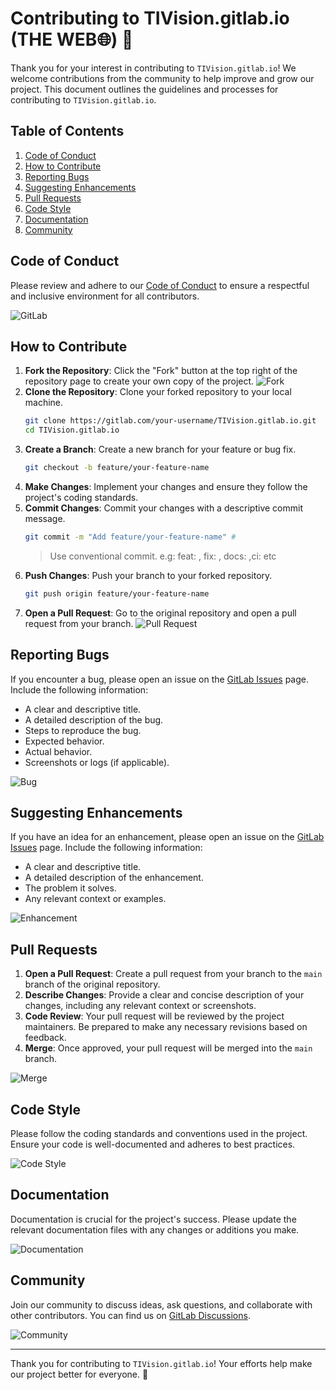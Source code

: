 # Contributing to TIVision.gitlab.io (THE WEB🌐︎) 🚀

Thank you for your interest in contributing to `TIVision.gitlab.io`! We welcome contributions from the community to help improve and grow our project. This document outlines the guidelines and processes for contributing to `TIVision.gitlab.io`.

## Table of Contents

1. [Code of Conduct](#code-of-conduct)
2. [How to Contribute](#how-to-contribute)
3. [Reporting Bugs](#reporting-bugs)
4. [Suggesting Enhancements](#suggesting-enhancements)
5. [Pull Requests](#pull-requests)
6. [Code Style](#code-style)
7. [Documentation](#documentation)
8. [Community](#community)

## Code of Conduct

Please review and adhere to our [Code of Conduct](CODE_OF_CONDUCT.md) to ensure a respectful and inclusive environment for all contributors.

![GitLab](https://img.shields.io/badge/GitLab-330F63?style=for-the-badge&logo=gitlab&logoColor=orange)

## How to Contribute

1. **Fork the Repository**: Click the "Fork" button at the top right of the repository page to create your own copy of the project.
   ![Fork](https://img.shields.io/badge/Fork-181717?style=for-the-badge&logo=gitlab&logoColor=orange)
2. **Clone the Repository**: Clone your forked repository to your local machine.
   ```sh
   git clone https://gitlab.com/your-username/TIVision.gitlab.io.git
   cd TIVision.gitlab.io
   ```
3. **Create a Branch**: Create a new branch for your feature or bug fix.
   ```sh
   git checkout -b feature/your-feature-name
   ```
4. **Make Changes**: Implement your changes and ensure they follow the project's coding standards.
5. **Commit Changes**: Commit your changes with a descriptive commit message.
   ```sh
   git commit -m "Add feature/your-feature-name" # 
   ```
   > Use conventional commit. e.g: feat: , fix: , docs: ,ci: etc 
6. **Push Changes**: Push your branch to your forked repository.
   ```sh
   git push origin feature/your-feature-name
   ```
7. **Open a Pull Request**: Go to the original repository and open a pull request from your branch.
   ![Pull Request](https://img.shields.io/badge/Pull%20Request-181717?style=for-the-badge&logo=gitlab&logoColor=orange)

## Reporting Bugs

If you encounter a bug, please open an issue on the [GitLab Issues](https://gitlab.com/TIVision/TIVision.gitlab.io/-/issues) page. Include the following information:

- A clear and descriptive title.
- A detailed description of the bug.
- Steps to reproduce the bug.
- Expected behavior.
- Actual behavior.
- Screenshots or logs (if applicable).

![Bug](https://img.shields.io/badge/Bug-000?style=for-the-badge&logo=gitlab&logoColor=orange)

## Suggesting Enhancements

If you have an idea for an enhancement, please open an issue on the [GitLab Issues](https://gitlab.com/TIVision/TIVision.gitlab.io/-/issues) page. Include the following information:

- A clear and descriptive title.
- A detailed description of the enhancement.
- The problem it solves.
- Any relevant context or examples.

![Enhancement](https://img.shields.io/badge/Enhancement-33CC66?style=for-the-badge&logo=gitlab&logoColor=orange)

## Pull Requests

1. **Open a Pull Request**: Create a pull request from your branch to the `main` branch of the original repository.
2. **Describe Changes**: Provide a clear and concise description of your changes, including any relevant context or screenshots.
3. **Code Review**: Your pull request will be reviewed by the project maintainers. Be prepared to make any necessary revisions based on feedback.
4. **Merge**: Once approved, your pull request will be merged into the `main` branch.

![Merge](https://img.shields.io/badge/Merge-3399FF?style=for-the-badge&logo=gitlab&logoColor=orange)

## Code Style

Please follow the coding standards and conventions used in the project. Ensure your code is well-documented and adheres to best practices.

![Code Style](https://img.shields.io/badge/Code%20Style-FF9900?style=for-the-badge&logo=gitlab&logoColor=white)

## Documentation

Documentation is crucial for the project's success. Please update the relevant documentation files with any changes or additions you make.

![Documentation](https://img.shields.io/badge/Documentation-9933FF?style=for-the-badge&logo=gitlab&logoColor=orange)

## Community

Join our community to discuss ideas, ask questions, and collaborate with other contributors. You can find us on [GitLab Discussions](https://gitlab.com/TIVision/TIVision.gitlab.io/-/discussions).

![Community](https://img.shields.io/badge/Community-66CCFF?style=for-the-badge&logo=gitlab&logoColor=orange)

---

Thank you for contributing to `TIVision.gitlab.io`! Your efforts help make our project better for everyone. 🌟